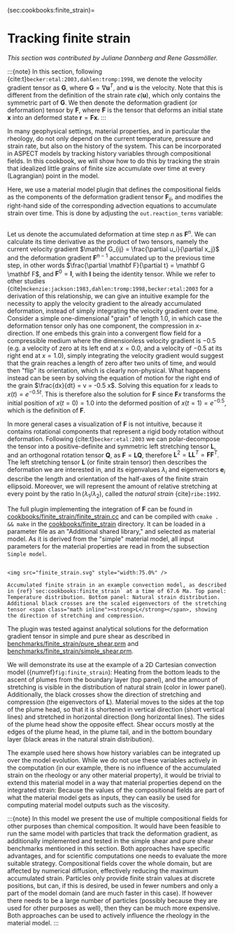 (sec:cookbooks:finite_strain)=
# Tracking finite strain

*This section was contributed by Juliane Dannberg and Rene Gassm&ouml;ller.*

:::{note}
In this section, following {cite:t}`becker:etal:2003,dahlen:tromp:1998`, we denote the velocity gradient tensor as $\mathbf G$, where $\mathbf G = \nabla \mathbf u^T$,
and $\mathbf u$ is the velocity. Note that this is different from the definition of the strain rate $\epsilon(\mathbf u)$, which only contains the symmetric part of $\mathbf G$. We then denote the deformation gradient (or deformation) tensor by $\mathbf F$, where $\mathbf F$ is the tensor that
deforms an initial state $\mathbf x$ into an deformed state $\mathbf r = \mathbf F \mathbf x$.
:::

In many geophysical settings, material properties, and in particular the
rheology, do not only depend on the current temperature, pressure and strain
rate, but also on the history of the system. This can be incorporated in ASPECT
models by tracking history variables through compositional fields. In this
cookbook, we will show how to do this by tracking the strain that idealized
little grains of finite size accumulate over time at every (Lagrangian) point
in the model.

Here, we use a material model plugin that defines the compositional fields as
the components of the deformation gradient tensor $\mathbf F_{ij}$, and
modifies the right-hand side of the corresponding advection equations to
accumulate strain over time. This is done by adjusting the
`out.reaction_terms` variable:

```{literalinclude} finite_strain.cc
```

Let us denote the accumulated deformation at time step $n$ as $\mathbf F^n$.
We can calculate its time derivative as the product of two tensors, namely the
current velocity gradient $\mathbf G_{ij} = \frac{\partial u_i}{\partial x_j}$
and the deformation gradient $\mathbf F^{n-1}$ accumulated up to the previous
time step, in other words
$\frac{\partial \mathbf F}{\partial t} = \mathbf G \mathbf F$, and
$\mathbf F^0 = \mathbf I$, with $\mathbf I$ being the identity tensor. While
we refer to other studies {cite}`mckenzie:jackson:1983,dahlen:tromp:1998,becker:etal:2003`
for a derivation of this relationship, we can give an
intuitive example for the necessity to apply the velocity gradient to the
already accumulated deformation, instead of simply integrating the velocity
gradient over time. Consider a simple one-dimensional "grain" of
length $1.0$, in which case the deformation tensor only has one component, the
compression in $x$-direction. If one embeds this grain into a convergent flow
field for a compressible medium where the dimensionless velocity gradient is
$-0.5$ (e.g. a velocity of zero at its left end at $x=0.0$, and a velocity of
$-0.5$ at its right end at $x=1.0$), simply integrating the velocity gradient
would suggest that the grain reaches a length of zero after two units of time,
and would then "flip" its orientation, which is clearly
non-physical. What happens instead can be seen by solving the equation of
motion for the right end of the grain $\frac{dx}{dt} = v = -0.5 x$. Solving
this equation for $x$ leads to $x(t) = e^{-0.5t}$. This is therefore also the
solution for $\mathbf F$ since $\mathbf F x$ transforms the initial position
of $x(t=0)=1.0$ into the deformed position of $x(t=1) = e^{-0.5}$, which is
the definition of $\mathbf F$.

In more general cases a visualization of $\mathbf F$ is not intuitive, because
it contains rotational components that represent a rigid body rotation without
deformation. Following {cite:t}`becker:etal:2003` we can polar-decompose the tensor
into a positive-definite and symmetric left stretching tensor $\mathbf L$, and
an orthogonal rotation tensor $\mathbf Q$, as
$\mathbf F = \mathbf L \mathbf Q$, therefore
$\mathbf L^2 = \mathbf L \mathbf L^T = \mathbf F \mathbf F^T$. The left
stretching tensor $\mathbf L$ (or finite strain tensor) then describes the
deformation we are interested in, and its eigenvalues $\lambda_i$ and
eigenvectors $\mathbf e_i$ describe the length and orientation of the
half-axes of the finite strain ellipsoid. Moreover, we will represent the
amount of relative stretching at every point by the ratio
$\ln(\lambda_1/\lambda_2)$, called the *natural strain* {cite}`ribe:1992`.

The full plugin implementing the integration of $\mathbf F$ can be found in
[cookbooks/finite_strain/finite_strain.cc](https://www.github.com/geodynamics/aspect/blob/main/cookbooks/finite_strain/finite_strain.cc) and can be compiled with
`cmake . && make` in the [cookbooks/finite_strain](https://www.github.com/geodynamics/aspect/blob/main/cookbooks/finite_strain) directory. It can be
loaded in a parameter file as an "Additional shared library," and
selected as material model. As it is derived from the "simple"
material model, all input parameters for the material properties are read in
from the subsection `Simple model`.

```{literalinclude} finite_strain.part.prm
```

```{figure-md} fig:finite_strain
<img src="finite_strain.svg" style="width:75.0%" />

Accumulated finite strain in an example convection model, as described in {ref}`sec:cookbooks:finite_strain` at a time of 67.6 Ma. Top panel: Temperature distribution. Bottom panel: Natural strain distribution. Additional black crosses are the scaled eigenvectors of the stretching tensor <span class="math inline"><strong>L</strong></span>, showing the direction of stretching and compression.
```

The plugin was tested against analytical solutions for the deformation
gradient tensor in simple and pure shear as described in
[benchmarks/finite_strain/pure_shear.prm](https://www.github.com/geodynamics/aspect/blob/main/benchmarks/finite_strain/pure_shear.prm) and
[benchmarks/finite_strain/simple_shear.prm](https://www.github.com/geodynamics/aspect/blob/main/benchmarks/finite_strain/simple_shear.prm).

We will demonstrate its use at the example of a 2D Cartesian convection model
({numref}`fig:finite_strain`): Heating from the bottom leads to the ascent of plumes
from the boundary layer (top panel), and the amount of stretching is visible
in the distribution of natural strain (color in lower panel). Additionally,
the black crosses show the direction of stretching and compression (the
eigenvectors of $\mathbf L$). Material moves to the sides at the top of the
plume head, so that it is shortened in vertical direction (short vertical
lines) and stretched in horizontal direction (long horizontal lines). The
sides of the plume head show the opposite effect. Shear occurs mostly at the
edges of the plume head, in the plume tail, and in the bottom boundary layer
(black areas in the natural strain distribution).

The example used here shows how history variables can be integrated up over
the model evolution. While we do not use these variables actively in the
computation (in our example, there is no influence of the accumulated strain
on the rheology or any other material property), it would be trivial to extend
this material model in a way that material properties depend on the integrated
strain: Because the values of the compositional fields are part of what the
material model gets as inputs, they can easily be used for computing material
model outputs such as the viscosity.

:::{note}
In this model we present the use of multiple compositional fields for other purposes than chemical composition.
It would have been feasible to run the same model with particles that track the deformation gradient, as
additionally implemented and tested in the simple shear and pure shear benchmarks mentioned in this section.
Both approaches have specific advantages, and for scientific computations one needs to evaluate the more suitable
strategy. Compositional fields cover the whole domain, but are affected by numerical diffusion, effectively reducing the
maximum accumulated strain. Particles only provide finite strain values at discrete positions, but can, if this is desired, be used in
fewer numbers and only a part of the model domain (and are much faster in this case). If however
there needs to be a large number of particles (possibly because they are used for other purposes as well), then they
can be much more expensive. Both approaches can be used to actively influence the rheology in the material model.
:::
